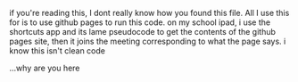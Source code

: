 if you're reading this, I dont really know how you found this file. All I use this for is to use github pages to run this code. on my school ipad, i use the shortcuts app and its lame pseudocode to get the contents of the github pages site, then it joins the meeting corresponding to what the page says. i know this isn't clean code



...why are you here
